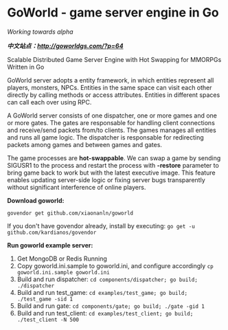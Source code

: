 # GoWorld - game server engine in Go

_Working towards alpha_ 

_**中文站点：http://goworldgs.com/?p=64**_

Scalable Distributed Game Server Engine with Hot Swapping for MMORPGs Written in Go

GoWorld server adopts a entity framework, in which entities represent all players, monsters, NPCs.
Entities in the same space can visit each other directly by calling methods or access attributes. 
Entities in different spaces can call each over using RPC.

A GoWorld server consists of one dispatcher, one or more games and one or more gates. 
The gates are responsable for handling client connections and receive/send packets from/to clients. 
The games manages all entities and runs all game logic. 
The dispatcher is responsable for redirecting packets among games and between games and gates.  

The game processes are **hot-swappable**. 
We can swap a game by sending SIGUSR1 to the process and restart the process with **-restore** parameter to bring game 
back to work but with the latest executive image. This feature enables updating server-side logic or fixing server bugs
 transparently without significant interference of online players. 

**Download goworld:**

`govendor get github.com/xiaonanln/goworld`

If you don't have govendor already, install by executing: 
`go get -u github.com/kardianos/govendor`

**Run goworld example server:**
1. Get MongoDB or Redis Running
2. Copy goworld.ini.sample to goworld.ini, and configure accordingly `cp goworld.ini.sample goworld.ini`
3. Build and run dispatcher: `cd components/dispatcher; go build; ./dispatcher`
4. Build and run test_game: `cd examples/test_game; go build; ./test_game -sid 1`
5. Build and run gate: `cd components/gate; go build; ./gate -gid 1`
6. Build and run test_client: `cd examples/test_client; go build; ./test_client -N 500`


